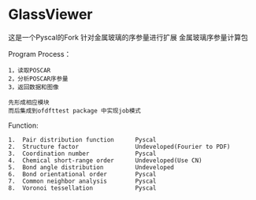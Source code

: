 # GlassViewer
这是一个Pyscal的Fork 针对金属玻璃的序参量进行扩展
金属玻璃序参量计算包

Program Process：

    1，读取POSCAR
    2，分析POSCAR序参量
    3，返回数据和图像

    先形成相应模块
    而后集成到ofdfttest package 中实现job模式

Function:

    1.	Pair distribution function 	    Pyscal
    2.	Structure factor             	Undeveloped(Fourier to PDF)
    3.	Coordination number         	Pyscal
    4.	Chemical short-range order  	Undeveloped(Use CN)
    5.	Bond angle distribution      	Undeveloped
    6.	Bond orientational order    	Pyscal
    7.	Common neighbor analysis    	Pyscal
    8.	Voronoi tessellation        	Pyscal